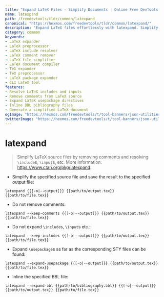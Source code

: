 ```yaml
---
title: "Expand LaTeX Files - Simplify Documents | Online Free DevTools by Hexmos"
name: latexpand
path: /freedevtools/tldr/common/latexpand
canonical: "https://hexmos.com/freedevtools/tldr/common/latexpand/"
description: "Expand LaTeX files effortlessly with latexpand. Simplify LaTeX documents by resolving includes and removing comments. Free online tool, no registration required."
category: common
keywords:
- LaTeX expander
- LaTeX preprocessor
- LaTeX include resolver
- LaTeX comment remover
- LaTeX file simplifier
- LaTeX document compiler
- TeX expander
- TeX preprocessor
- LaTeX package expander
- CLI LaTeX tool
features:
- Resolve LaTeX includes and inputs
- Remove comments from LaTeX source
- Expand LaTeX usepackage directives
- Inline BBL bibliography files
- Generate a simplified LaTeX document
ogImage: "https://hexmos.com/freedevtools/t/tool-banners/json-utilities-banner.png"
twitterImage: "https://hexmos.com/freedevtools/t/tool-banners/json-utilities-banner.png"
---
```


# latexpand

> Simplify LaTeX source files by removing comments and resolving `\include`s, `\input`s, etc.
> More information: <https://www.ctan.org/pkg/latexpand>.

- Simplify the specified source file and save the result to the specified output file:

`latexpand {{[-o|--output]}} {{path/to/output.tex}} {{path/to/file.tex}}`

- Do not remove comments:

`latexpand --keep-comments {{[-o|--output]}} {{path/to/output.tex}} {{path/to/file.tex}}`

- Do not expand `\include`s, `\input`s etc.:

`latexpand --keep-includes {{[-o|--output]}} {{path/to/output.tex}} {{path/to/file.tex}}`

- Expand `\usepackage`s as far as the corresponding STY files can be found:

`latexpand --expand-usepackage {{[-o|--output]}} {{path/to/output.tex}} {{path/to/file.tex}}`

- Inline the specified BBL file:

`latexpand --expand-bbl {{path/to/bibliography.bbl}} {{[-o|--output]}} {{path/to/output.tex}} {{path/to/file.tex}}`
